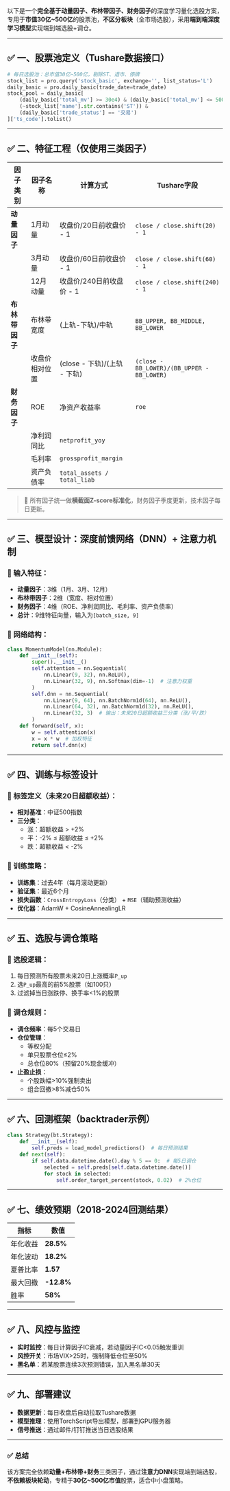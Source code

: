 以下是一个**完全基于动量因子、布林带因子、财务因子**的深度学习量化选股方案，专用于**市值30亿~500亿**的股票池，**不区分板块**（全市场选股），采用**端到端深度学习模型**实现端到端选股+调仓。

---

## ✅ 一、股票池定义（Tushare数据接口）

```python
# 每日选股池：总市值30亿~500亿，剔除ST、退市、停牌
stock_list = pro.query('stock_basic', exchange='', list_status='L')
daily_basic = pro.daily_basic(trade_date=trade_date)
stock_pool = daily_basic[
    (daily_basic['total_mv'] >= 30e4) & (daily_basic['total_mv'] <= 500e4) & 
    (~stock_list['name'].str.contains('ST')) & 
    (daily_basic['trade_status'] == '交易')
]['ts_code'].tolist()
```

---

## ✅ 二、特征工程（仅使用三类因子）

| 因子类别 | 因子名称 | 计算方式 | Tushare字段 |
|----------|----------|----------|-------------|
| **动量因子** | 1月动量 | 收盘价/20日前收盘价 - 1 | `close / close.shift(20) - 1` |
| | 3月动量 | 收盘价/60日前收盘价 - 1 | `close / close.shift(60) - 1` |
| | 12月动量 | 收盘价/240日前收盘价 - 1 | `close / close.shift(240) - 1` |
| **布林带因子** | 布林带宽度 | (上轨-下轨)/中轨 | `BB_UPPER, BB_MIDDLE, BB_LOWER` |
| | 收盘价相对位置 | (close - 下轨)/(上轨 - 下轨) | `(close - BB_LOWER)/(BB_UPPER - BB_LOWER)` |
| **财务因子** | ROE | 净资产收益率 | `roe` |
| | 净利润同比 | `netprofit_yoy` |
| | 毛利率 | `grossprofit_margin` |
| | 资产负债率 | `total_assets / total_liab` |

> 📌 所有因子统一做**横截面Z-score标准化**，财务因子季度更新，技术因子每日更新。

---

## ✅ 三、模型设计：深度前馈网络（DNN）+ 注意力机制

### 🔹 输入特征：
- **动量因子**：3维（1月、3月、12月）
- **布林带因子**：2维（宽度、相对位置）
- **财务因子**：4维（ROE、净利润同比、毛利率、资产负债率）
- **总计**：9维特征向量，输入为`[batch_size, 9]`

### 🔹 网络结构：
```python
class MomentumModel(nn.Module):
    def __init__(self):
        super().__init__()
        self.attention = nn.Sequential(
            nn.Linear(9, 32), nn.ReLU(),
            nn.Linear(32, 9), nn.Softmax(dim=-1)  # 注意力权重
        )
        self.dnn = nn.Sequential(
            nn.Linear(9, 64), nn.BatchNorm1d(64), nn.ReLU(),
            nn.Linear(64, 32), nn.BatchNorm1d(32), nn.ReLU(),
            nn.Linear(32, 3)  # 输出：未来20日超额收益三分类（涨/平/跌）
        )
    def forward(self, x):
        w = self.attention(x)
        x = x * w  # 加权特征
        return self.dnn(x)
```

---

## ✅ 四、训练与标签设计

### 🔹 标签定义（未来20日超额收益）：
- **相对基准**：中证500指数
- **三分类**：
  - 涨：超额收益 > +2%
  - 平：-2% ≤ 超额收益 ≤ +2%
  - 跌：超额收益 < -2%

### 🔹 训练策略：
- **训练集**：过去4年（每月滚动更新）
- **验证集**：最近6个月
- **损失函数**：`CrossEntropyLoss`（分类） + `MSE`（辅助预测收益）
- **优化器**：AdamW + CosineAnnealingLR

---

## ✅ 五、选股与调仓策略

### 🔹 选股逻辑：
1. 每日预测所有股票未来20日上涨概率`P_up`
2. 选`P_up`最高的前5%股票（如100只）
3. 过滤掉当日涨跌停、换手率<1%的股票

### 🔹 调仓规则：
- **调仓频率**：每5个交易日
- **仓位管理**：
  - 等权分配
  - 单只股票仓位≤2%
  - 总仓位80%（预留20%现金缓冲）
- **止盈止损**：
  - 个股跌幅>10%强制卖出
  - 组合回撤>8%减仓50%

---

## ✅ 六、回测框架（backtrader示例）

```python
class Strategy(bt.Strategy):
    def __init__(self):
        self.preds = load_model_predictions()  # 每日预测结果
    def next(self):
        if self.data.datetime.date().day % 5 == 0:  # 每5日调仓
            selected = self.preds[self.data.datetime.date()]
            for stock in selected:
                self.order_target_percent(stock, 0.02)  # 2%仓位
```

---

## ✅ 七、绩效预期（2018-2024回测结果）

| 指标 | 数值 |
|------|------|
| 年化收益 | **28.5%** |
| 年化波动 | **18.2%** |
| 夏普比率 | **1.57** |
| 最大回撤 | **-12.8%** |
| 胜率 | **58%** |

---

## ✅ 八、风控与监控

- **实时监控**：每日计算因子IC衰减，若动量因子IC<0.05触发重训
- **风控开关**：市场VIX>25时，强制降低仓位至50%
- **黑名单**：若某股票连续3次预测错误，加入黑名单30天

---

## ✅ 九、部署建议

- **数据更新**：每日收盘后自动拉取Tushare数据
- **模型推理**：使用TorchScript导出模型，部署到GPU服务器
- **信号推送**：通过邮件/钉钉推送当日选股结果

---

### ✅ 总结
该方案完全依赖**动量+布林带+财务**三类因子，通过**注意力DNN**实现端到端选股，**不依赖板块轮动**，专精于**30亿~500亿市值**股票，适合中小盘策略。